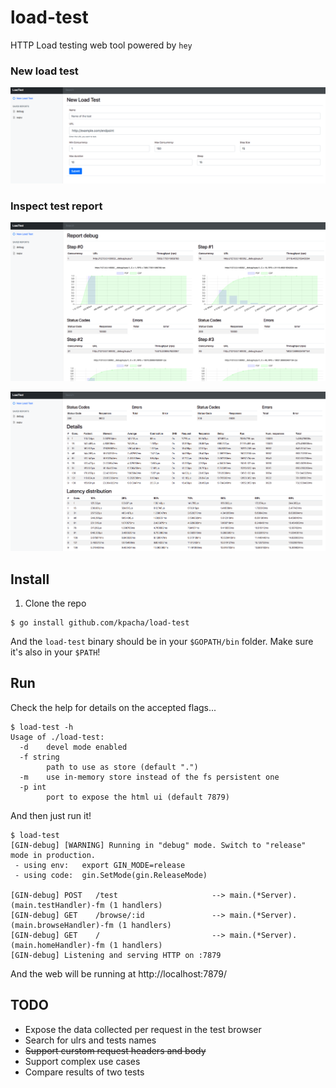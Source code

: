 # load-test
HTTP Load testing web tool powered by `hey`

### New load test

![new load test](docs/new.png)

### Inspect test report

![test report grafs](docs/snapshot_1.png)

![test report data](docs/snapshot_2.png)

## Install

1. Clone the repo

```
$ go install github.com/kpacha/load-test
```

And the `load-test` binary should be in your `$GOPATH/bin` folder. Make sure it's also in your `$PATH`!

## Run

Check the help for details on the accepted flags...

```
$ load-test -h
Usage of ./load-test:
  -d	devel mode enabled
  -f string
    	path to use as store (default ".")
  -m	use in-memory store instead of the fs persistent one
  -p int
    	port to expose the html ui (default 7879)
```

And then just run it!

```
$ load-test
[GIN-debug] [WARNING] Running in "debug" mode. Switch to "release" mode in production.
 - using env:	export GIN_MODE=release
 - using code:	gin.SetMode(gin.ReleaseMode)

[GIN-debug] POST   /test                     --> main.(*Server).(main.testHandler)-fm (1 handlers)
[GIN-debug] GET    /browse/:id               --> main.(*Server).(main.browseHandler)-fm (1 handlers)
[GIN-debug] GET    /                         --> main.(*Server).(main.homeHandler)-fm (1 handlers)
[GIN-debug] Listening and serving HTTP on :7879
```

And the web will be running at http://localhost:7879/

## TODO

- Expose the data collected per request in the test browser
- Search for ulrs and tests names
- ~~Support curstom request headers and body~~
- Support complex use cases
- Compare results of two tests
